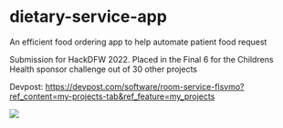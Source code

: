# dietary-service-app
An efficient food ordering app to help automate patient food request

Submission for HackDFW 2022. Placed in the Final 6 for the Childrens Health sponsor challenge out of 30 other projects

Devpost: https://devpost.com/software/room-service-flsvmo?ref_content=my-projects-tab&ref_feature=my_projects


![](https://d112y698adiu2z.cloudfront.net/photos/production/software_photos/002/234/382/datas/original.png)
